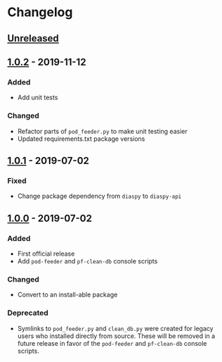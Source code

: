 # Changelog

## [Unreleased]

## [1.0.2] - 2019-11-12
### Added
- Add unit tests
### Changed
- Refactor parts of `pod_feeder.py` to make unit testing easier
- Updated requirements.txt package versions

## [1.0.1] - 2019-07-02
### Fixed
- Change package dependency from `diaspy` to `diaspy-api`

## [1.0.0] - 2019-07-02
### Added
- First official release
- Add `pod-feeder` and `pf-clean-db` console scripts

### Changed
- Convert to an install-able package

### Deprecated
- Symlinks to `pod_feeder.py` and `clean_db.py` were created for legacy users who
  installed directly from source. These will be removed in a future release in favor of
  the `pod-feeder` and `pf-clean-db` console scripts.

[Unreleased]: https://gitlab.com/brianodonnell/pod_feeder_v2/compare/1.0.2...master
[1.0.0]: https://gitlab.com/brianodonnell/pod_feeder_v2/-/tags/1.0.0
[1.0.1]: https://gitlab.com/brianodonnell/pod_feeder_v2/compare/1.0.0...1.0.1
[1.0.2]: https://gitlab.com/brianodonnell/pod_feeder_v2/compare/1.0.1...1.0.2
